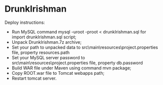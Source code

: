 # DrunkIrishman
Deploy instructions:
  - Run MySQL command mysql -uroot -proot < drunkIrishman.sql for import drunkIrishman.sql script;
  - Unpack DrunkIrishman.7z archive;
  - Set your path to unpacked data to src\main\resources\project.properties file, property resources.path
  - Set your MySQL server password to src\main\resources\project.properties file, property db.password
  - Build WAR file under Maven using command mvn package;
  - Copy ROOT.war file to Tomcat webapps path;
  - Restart tomcat server.
